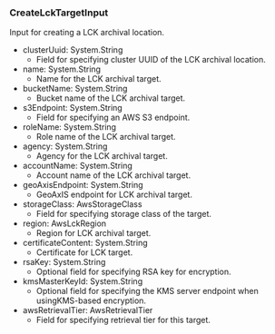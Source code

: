 ### CreateLckTargetInput
Input for creating a LCK archival location.

- clusterUuid: System.String
  - Field for specifying cluster UUID of the LCK archival location.
- name: System.String
  - Name for the LCK archival target.
- bucketName: System.String
  - Bucket name of the LCK archival target.
- s3Endpoint: System.String
  - Field for specifying an AWS S3 endpoint.
- roleName: System.String
  - Role name of the LCK archival target.
- agency: System.String
  - Agency for the LCK archival target.
- accountName: System.String
  - Account name of the LCK archival target.
- geoAxisEndpoint: System.String
  - GeoAxIS endpoint for LCK archival target.
- storageClass: AwsStorageClass
  - Field for specifying storage class of the target.
- region: AwsLckRegion
  - Region for LCK archival target.
- certificateContent: System.String
  - Certificate for LCK target.
- rsaKey: System.String
  - Optional field for specifying RSA key for encryption.
- kmsMasterKeyId: System.String
  - Optional field for specifying the KMS server endpoint when usingKMS-based encryption.
- awsRetrievalTier: AwsRetrievalTier
  - Field for specifying retrieval tier for this target.
